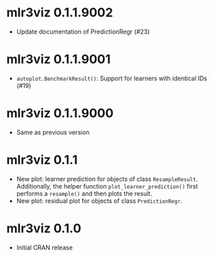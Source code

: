 # mlr3viz 0.1.1.9002

- Update documentation of PredictionRegr (#23)

# mlr3viz 0.1.1.9001

- `autoplot.BenchmarkResult()`: Support for learners with identical IDs (#19)

# mlr3viz 0.1.1.9000

- Same as previous version

# mlr3viz 0.1.1

- New plot: learner prediction for objects of class `ResampleResult`.
  Additionally, the helper function `plot_learner_prediction()` first performs a
  `resample()` and then plots the result.
- New plot: residual plot for objects of class `PredictionRegr`.

# mlr3viz 0.1.0

- Initial CRAN release
